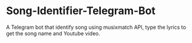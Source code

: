 # Song-Identifier-Telegram-Bot
A Telegram bot that identify song using musixmatch API, type the lyrics to get the song name and Youtube video.
